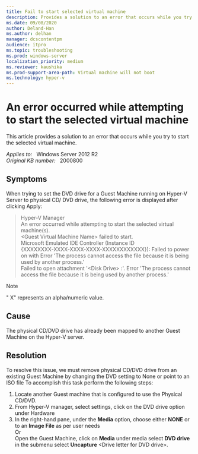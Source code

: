 ```yaml
---
title: Fail to start selected virtual machine
description: Provides a solution to an error that occurs while you try to  start the selected virtual machine.
ms.date: 09/08/2020
author: Deland-Han
ms.author: delhan
manager: dcscontentpm
audience: itpro
ms.topic: troubleshooting
ms.prod: windows-server
localization_priority: medium
ms.reviewer: kaushika
ms.prod-support-area-path: Virtual machine will not boot
ms.technology: hyper-v
---
```

# An error occurred while attempting to start the selected virtual machine

This article provides a solution to an error that occurs while you try to  start the selected virtual machine.

_Applies to:_ &nbsp; Windows Server 2012 R2  
_Original KB number:_ &nbsp; 2000800

## Symptoms

When trying to set the DVD drive for a Guest Machine running on Hyper-V Server to physical CD/ DVD drive, the following error is displayed after clicking Apply:

> Hyper-V Manager  
An error occurred while attempting to start the selected virtual machine(s).  
\<Guest Virtual Machine Name> failed to start.  
Microsoft Emulated IDE Controller (Instance ID  
{XXXXXXXX-XXXX-XXXX-XXXX-XXXXXXXXXXXX}): Failed to power on with Error 'The process cannot access the file because it is being used by another process.'  
Failed to open attachment '\<Disk Drive> :'. Error 'The process cannot access the file because it is being used by another process.'

> [!Note]
> " X" represents an alpha/numeric value.

## Cause

The physical CD/DVD drive has already been mapped to another Guest Machine on the Hyper-V server.

## Resolution

To resolve this issue,  we must remove physical CD/DVD drive from an existing Guest Machine by changing the DVD setting to None or point to an ISO file
To accomplish this task perform the following steps:

1. Locate another Guest machine that is configured to use the Physical CD/DVD.
2. From Hyper-V manager, select settings, click on the DVD drive option under Hardware
3. In the right-hand pane,  under the **Media** option, choose either **NONE** or to an **Image File** as per user needs  
Or  
Open the Guest Machine, click on **Media** under media select **DVD drive** in the submenu select **Uncapture** \<Drive letter for DVD drive>.

